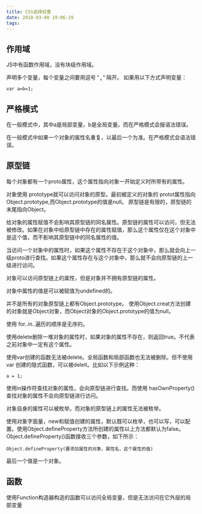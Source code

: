 ```yaml
---
title: CSS选择权重
date: 2018-03-08 19:06:19
tags:
---
```

## 作用域
JS中有函数作用域，没有块级作用域。

声明多个变量，每个变量之间要用逗号 **' , '** 隔开。
如果用以下方式声明变量：

	var a=b=1;

## 严格模式
在一般模式中，其中a是局部变量，b是全局变量。而在严格模式会报语法错误。

在一般模式中如果一个对象的属性名重复，以最后一个为准。在严格模式会语法错误。

## 原型链

每个对象都有一个proto属性，这个属性指向对象一开始定义时所带有的属性。

对象使用 prototype就可以访问对象的原型。最初被定义的对象的 protot属性指向 Object.prototype,而Object.prototype的值是null。
 原型链是有限的，原型链的末尾指向Object。

 给对象的属性赋值不会影响其原型链的同名属性。原型链的属性可以访问，但无法被修改。如果在对象中给原型链中存在的属性赋值，那么这个属性仅在这个对象中是这个值，而不影响其原型链中的同名属性的值。

 当访问一个对象中的属性时，如果这个属性不存在于这个对象中，那么就会向上一级proto进行查找。如果这个属性存在与这个对象中，那么就不会向原型链的上一级进行访问。

 对象可以访问原型链上的属性，但是对象并不拥有原型链的属性。

对象中属性的值是可以被赋值为undefined的。

并不是所有的对象原型链上都有Object.prototype。 使用Object.creat方法创建的对象就是Object对象，而Object对象的Object.prototype的值为null。

使用 for..in..遍历的顺序是无序的。

使用delete删除一堆对象的属性时，如果对象的属性不存在，则返回true。不代表之前对象中一定有这个属性。

使用var创建的函数无法被delete。全局函数和局部函数也无法被删除。但不使用var 创建的隐式函数，可以被delelt。比如以下示例这种：

	a = 1;

使用in操作符查找对象的属性，会向原型链进行查找。而使用 hasOwnProperty()查找对象的属性不会向原型链进行访问。

对象自身的属性可以被枚举。而对象的原型链上的属性无法被枚举。

使用对象字面量，new和赋值创建的属性，默认既可以枚举，也可以写，可以配置。使用Object.defineProperty方法所创建的属性以上方法都默认为false。Object.defineProperty()函数接收三个参数，如下所示：

	Object.defineProperty(要添加属性的对象，属性名，这个属性的值)
最后一个值是一个对象。

## 函数
使用Function构造器构造的函数可以访问全局变量，但是无法访问在它外层的局部变量
